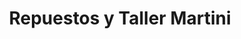 ---
title: "Repuestos y Taller Martini"
url: /posadas/repuestos-y-taller-martini/
shop: reparación de automóviles
---